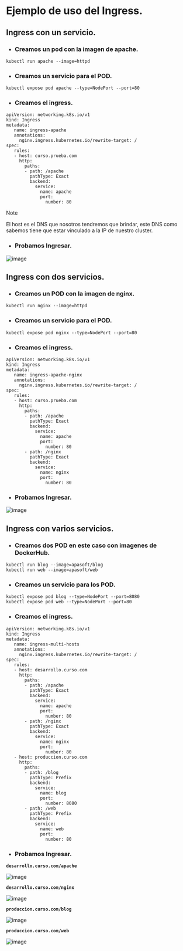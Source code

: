 # Ejemplo de uso del Ingress.
## Ingress con un servicio.
- ### Creamos un pod con la imagen de apache.
```
kubectl run apache --image=httpd
```

- ### Creamos un servicio para el POD.
```
kubectl expose pod apache --type=NodePort --port=80
```

- ### Creamos el ingress.
```
apiVersion: networking.k8s.io/v1
kind: Ingress
metadata:
   name: ingress-apache
   annotations:
     nginx.ingress.kubernetes.io/rewrite-target: /
spec:
   rules:
   - host: curso.prueba.com
     http:
       paths:
       - path: /apache
         pathType: Exact
         backend:
           service:
             name: apache
             port:
               number: 80
```
> [!NOTE]
> El host es el DNS que nosotros tendremos que brindar, este DNS como sabemos tiene que estar vinculado a la IP de nuestro cluster.

- ### Probamos Ingresar.
![image](https://github.com/user-attachments/assets/9236b326-5959-40f1-b1ea-f5558fcac26a)

## Ingress con dos servicios.
- ### Creamos un POD con la imagen de nginx.
```
kubectl run nginx --image=httpd
```

- ### Creamos un servicio para el POD.
```
kubectl expose pod nginx --type=NodePort --port=80
```

- ### Creamos el ingress.
```
apiVersion: networking.k8s.io/v1
kind: Ingress
metadata:
   name: ingress-apache-nginx
   annotations:
     nginx.ingress.kubernetes.io/rewrite-target: /
spec:
   rules:
   - host: curso.prueba.com
     http:
       paths:
       - path: /apache
         pathType: Exact
         backend:
           service:
             name: apache
             port:
               number: 80
       - path: /nginx
         pathType: Exact
         backend:
           service:
             name: nginx
             port:
               number: 80
```

- ### Probamos Ingresar.
![image](https://github.com/user-attachments/assets/f714f38f-8ba8-46a2-8ba1-e42f009e6899)

## Ingress con varios servicios.
- ### Creamos dos POD en este caso con imagenes de DockerHub.
```
kubectl run blog --image=apasoft/blog
kubectl run web --image=apasoft/web
```

- ### Creamos un servicio para los POD.
```
kubectl expose pod blog --type=NodePort --port=8080
kubectl expose pod web --type=NodePort --port=80
```

- ### Creamos el ingress.
```
apiVersion: networking.k8s.io/v1
kind: Ingress
metadata:
   name: ingress-multi-hosts
   annotations:
     nginx.ingress.kubernetes.io/rewrite-target: /
spec:
   rules:
   - host: desarrollo.curso.com
     http:
       paths:
       - path: /apache
         pathType: Exact
         backend:
           service:
             name: apache
             port:
               number: 80
       - path: /nginx
         pathType: Exact
         backend:
           service:
             name: nginx
             port:
               number: 80
   - host: produccion.curso.com
     http:
       paths:
       - path: /blog
         pathType: Prefix
         backend:
           service:
             name: blog
             port:
               number: 8080
       - path: /web
         pathType: Prefix
         backend:
           service:
             name: web
             port:
               number: 80
```

- ### Probamos Ingresar.
**`desarrollo.curso.com/apache`**

![image](https://github.com/user-attachments/assets/97affeb9-7c38-4322-bb3c-7bf0bdbdabcc)

**`desarrollo.curso.com/nginx`**

![image](https://github.com/user-attachments/assets/fdad61e0-300c-4dff-85ae-da8d5e154555)

**`produccion.curso.com/blog`**

![image](https://github.com/user-attachments/assets/924141b3-b800-45a0-979f-cb4d6096586a)

**`produccion.curso.com/web`**

![image](https://github.com/user-attachments/assets/c0690fc2-cfac-4c68-9c6d-63ee6f94111b)
